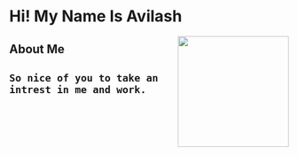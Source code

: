 <div>
  <h1>Hi! My Name Is Avilash</h1>
  <img align='right' src='https://media.giphy.com/media/h0m6DAVQ1zBfi/giphy.gif' width='200"'>
</div>

<div>
  <h2>About Me<h2>
    
    So nice of you to take an intrest in me and work.
</div>
  
